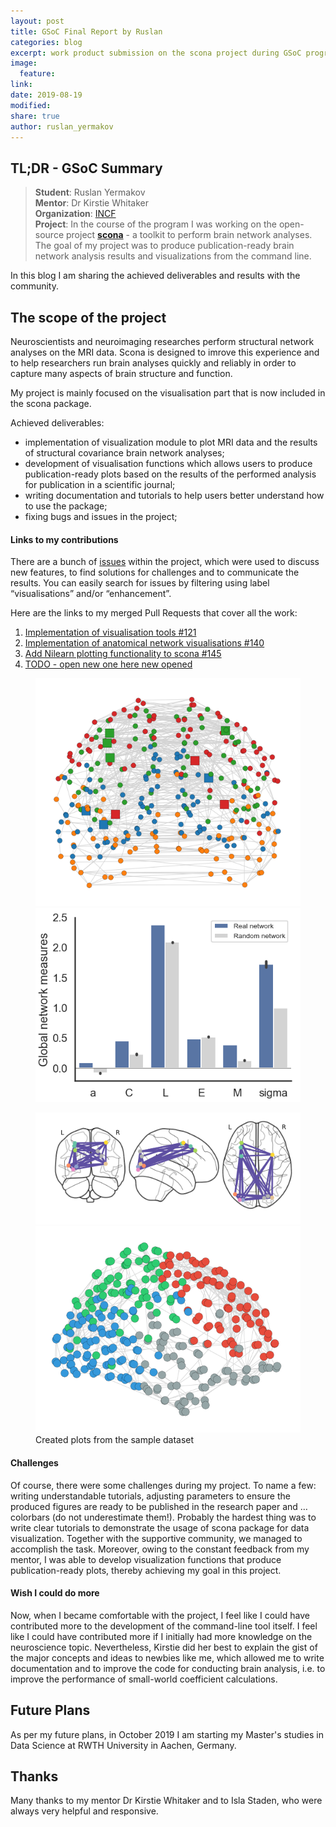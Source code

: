 ```yaml
---
layout: post
title: GSoC Final Report by Ruslan 
categories: blog
excerpt: work product submission on the scona project during GSoC program
image:
  feature:
link:
date: 2019-08-19
modified:
share: true
author: ruslan_yermakov
---
```


## TL;DR - GSoC Summary

> **Student**: Ruslan Yermakov  
**Mentor**: Dr Kirstie Whitaker    
**Organization**: [INCF](https://www.incf.org/gsoc2019/projectlist)    
**Project**: In the course of the program I was working on the open-source project [**scona**](https://github.com/WhitakerLab/scona) - a toolkit to perform brain network analyses. 
The goal of my project was to produce publication-ready brain network analysis results and visualizations from the command line. 

In this blog I am sharing the achieved deliverables and results with the community.

## The scope of the project

Neuroscientists and neuroimaging researches perform structural network analyses on the MRI data.
Scona is designed to imrove this experience and to help researchers run brain analyses quickly and reliably in order to capture many aspects of brain structure and function.

My project is mainly focused on the visualisation part that is now included in the scona package.
  
Achieved deliverables:
- implementation of visualization module to plot MRI data and the results of structural covariance brain network analyses;  
- development of visualisation functions which allows users to produce publication-ready plots based on the results of the performed analysis for publication in a scientific journal;  
- writing documentation and tutorials to help users better understand how to use the package;
- fixing bugs and issues in the project; 


#### Links to my contributions

There are a bunch of [issues](https://github.com/WhitakerLab/scona/issues) within the project, which were used to discuss new features, to find solutions for challenges and to communicate the results. 
You can easily search for issues by filtering using label “visualisations” and/or “enhancement”.

Here are the links to my merged Pull Requests that cover all the work:
1) [Implementation of visualisation tools #121](https://github.com/WhitakerLab/scona/pull/121)
2) [Implementation of anatomical network visualisations #140](https://github.com/WhitakerLab/scona/pull/140)
3) [Add Nilearn plotting functionality to scona #145](https://github.com/WhitakerLab/scona/pull/145)
4) [TODO - open new one here new opened]()

<figure class="half">
  <img src="/images/Ruslan-GSoC/2pic.png" alt="Picture 1">
  <img src="/images/Ruslan-GSoC/3pic.png" alt="Picture 2">
</figure>
<figure class="half">
  <img src="/images/Ruslan-GSoC/1pic.png" alt="Picture 3">
  <img src="/images/Ruslan-GSoC/4pic.png" alt="Picture 4">
  <figcaption> Created plots from the sample dataset </figcaption>
</figure>

#### Challenges

Of course, there were some challenges during my project. 
To name a few: writing understandable tutorials, adjusting parameters to ensure the produced figures are ready to be published in the research paper and … colorbars (do not underestimate them!).
Probably the hardest thing was to write clear tutorials to demonstrate the usage of scona package for data visualization. 
Together with the supportive community, we managed to accomplish the task. 
Moreover, owing to the constant feedback from my mentor, I was able to develop visualization functions that produce publication-ready plots, thereby achieving my goal in this project.

#### Wish I could do more

Now, when I became comfortable with the project, I feel like I could have contributed more to the development of the command-line tool itself. 
I feel like I could have contributed more if I initially had more knowledge on the neuroscience topic. 
Nevertheless, Kirstie did her best to explain the gist of the major concepts and ideas to newbies like me, which allowed me to write documentation and to improve the code for conducting brain analysis, i.e. to improve the performance of small-world coefficient calculations. 

## Future Plans

As per my future plans, in October 2019 I am starting my Master's studies in Data Science at RWTH University in Aachen, Germany.


## Thanks
Many thanks to my mentor Dr Kirstie Whitaker and to Isla Staden, who were always very helpful and responsive.

 